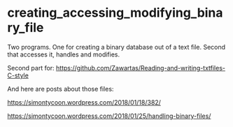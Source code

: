 # creating_accessing_modifying_binary_file
Two programs. One for creating a binary database out of a text file. Second that accesses it, handles and modifies.

Second part for:
https://github.com/Zawartas/Reading-and-writing-txtfiles-C-style

And here are posts about those files:

https://simontycoon.wordpress.com/2018/01/18/382/

https://simontycoon.wordpress.com/2018/01/25/handling-binary-files/
